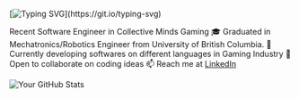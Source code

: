 [![Typing SVG](https://readme-typing-svg.demolab.com/?lines=Hi+there+,+I'm+Maryam+Zahiri!👋;A+Software+Engineer.;An+UBC+Alumni.;Nice+to+e-meet+you.)](https://git.io/typing-svg)

<!--
**MaryamZahiri/MaryamZahiri** is a ✨ _special_ ✨ repository because its `README.md` (this file) appears on your GitHub profile.

Here are some ideas to get you started:

- 🔭 I’m currently working on ...
- 🌱 I’m currently learning ...
- 👯 I’m looking to collaborate on ...
- 🤔 I’m looking for help with ...
- 💬 Ask me about ...
- 📫 How to reach me: ...
- 😄 Pronouns: ...
- ⚡ Fun fact: ...
-->

Recent Software Engineer in Collective Minds Gaming 
🎓 Graduated in Mechatronics/Robotics Engineer from University of British Columbia.
🔭 Currently developing softwares on different languages in Gaming Industry
👯 Open to collaborate on coding ideas
📫 Reach me at
[LinkedIn](https://www.linkedin.com/in/Mary-Zahiri)

![Your GitHub Stats](https://github-readme-stats.vercel.app/api?username=MaryamZahiri&show_icons=true)

